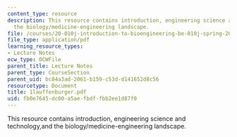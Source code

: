 ```yaml
---
content_type: resource
description: This resource contains introduction, engineering science and technology,and
  the biology/medicine-engineering landscape.
file: /courses/20-010j-introduction-to-bioengineering-be-010j-spring-2006/fb0e7645dc00a5aefbdffbb2ee1d87f0_1lauffenburger.pdf
file_type: application/pdf
learning_resource_types:
- Lecture Notes
ocw_type: OCWFile
parent_title: Lecture Notes
parent_type: CourseSection
parent_uid: bc84a3ad-2061-b159-c53d-d141652d8c56
resourcetype: Document
title: 1lauffenburger.pdf
uid: fb0e7645-dc00-a5ae-fbdf-fbb2ee1d87f0
---
```

This resource contains introduction, engineering science and technology,and the biology/medicine-engineering landscape.

